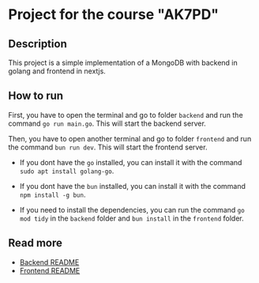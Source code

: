 # Project for the course "AK7PD"

## Description

This project is a simple implementation of a MongoDB with backend in golang and frontend in nextjs.

## How to run

First, you have to open the terminal and go to folder `backend` and run the command `go run main.go`. This will start the backend server.

Then, you have to open another terminal and go to folder `frontend` and run the command `bun run dev`. This will start the frontend server.

-   If you dont have the `go` installed, you can install it with the command `sudo apt install golang-go`.
-   If you dont have the `bun` installed, you can install it with the command `npm install -g bun`.

-   If you need to install the dependencies, you can run the command `go mod tidy` in the `backend` folder and `bun install` in the `frontend` folder.

## Read more

-   [Backend README](backend/README.md)
-   [Frontend README](frontend/README.md)
